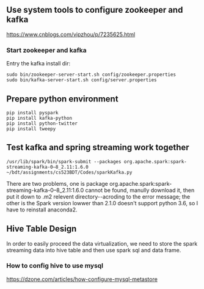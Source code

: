 
## Use system tools to configure zookeeper and kafka
https://www.cnblogs.com/vipzhou/p/7235625.html

### Start zookeeper and kafka
Entry the kafka install dir:
```
sudo bin/zookeeper-server-start.sh config/zookeeper.properties
sudo bin/kafka-server-start.sh config/server.properties
```

## Prepare python environment
```
pip install pyspark
pip install kafka-python
pip install python-twitter
pip install tweepy
```

## Test kafka and spring streaming work together
```
/usr/lib/spark/bin/spark-submit --packages org.apache.spark:spark-streaming-kafka-0–8_2.11:1.6.0 ~/bdt/assignments/cs523BDT/Codes/sparkKafka.py
```
There are two problems, one is package org.apache.spark:spark-streaming-kafka-0–8_2.11:1.6.0 cannot be found, manully download it, then put it down to .m2 relevent directory--acroding to the error message; the other is the Spark version lowwer than 2.1.0 doesn't support python 3.6, so I have to reinstall anaconda2.


## Hive Table Design
In order to easily proceed the data virtualization, we need to store the spark streaming data into hive table and then use spark sql and data frame.

### How to config hive to use mysql
https://dzone.com/articles/how-configure-mysql-metastore


